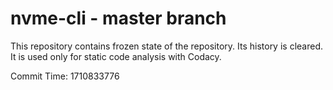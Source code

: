 # nvme-cli - master branch

This repository contains frozen state of the repository.
Its history is cleared. It is used only for static code
analysis with Codacy.

Commit Time: 1710833776
